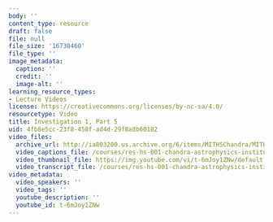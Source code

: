 ```yaml
---
body: ''
content_type: resource
draft: false
file: null
file_size: '16730460'
file_type: ''
image_metadata:
  caption: ''
  credit: ''
  image-alt: ''
learning_resource_types:
- Lecture Videos
license: https://creativecommons.org/licenses/by-nc-sa/4.0/
resourcetype: Video
title: Investigation 1, Part 5
uid: 4fb8e5cc-23f8-458f-ad4d-29f8a8b60182
video_files:
  archive_url: http://ia803200.us.archive.org/6/items/MITHSChandra/MITHS_chandra_1_05_300k.mp4
  video_captions_file: /courses/res-hs-001-chandra-astrophysics-institute/t-6mJoy1ZNw_captions.webvtt
  video_thumbnail_file: https://img.youtube.com/vi/t-6mJoy1ZNw/default.jpg
  video_transcript_file: /courses/res-hs-001-chandra-astrophysics-institute/t-6mJoy1ZNw_transcript.pdf
video_metadata:
  video_speakers: ''
  video_tags: ''
  youtube_description: ''
  youtube_id: t-6mJoy1ZNw
---
```

